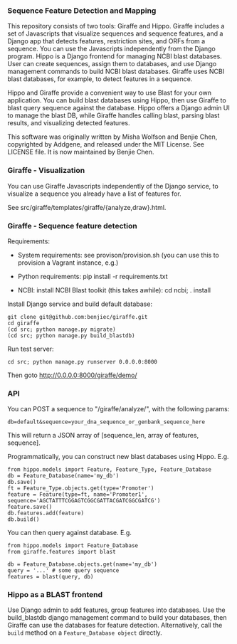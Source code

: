 ### Sequence Feature Detection and Mapping

This repository consists of two tools: Giraffe and Hippo. Giraffe includes a
set of Javascripts that visualize sequences and sequence features, and a Django
app that detects features, restriction sites, and ORFs from a sequence. You can
use the Javascripts independently from the Django program. Hippo is a Django
frontend for managing NCBI blast databases. User can create sequences, assign
them to databases, and use Django management commands to build NCBI blast
databases. Giraffe uses NCBI blast databases, for example, to detect features
in a sequence.

Hippo and Giraffe provide a convenient way to use Blast for your own
application. You can build blast databases using Hippo, then use Giraffe to
blast query sequence against the database. Hippo offers a Django admin UI to
manage the blast DB, while Giraffe handles calling blast, parsing blast
results, and visualizing detected features.

This software was originally written by Misha Wolfson and Benjie Chen,
copyrighted by Addgene, and released under the MIT License. See LICENSE file.
It is now maintained by Benjie Chen.


### Giraffe - Visualization

You can use Giraffe Javascripts independently of the Django service, to
visualize a sequence you already have a list of features for.

See src/giraffe/templates/giraffe/{analyze,draw}.html.


### Giraffe - Sequence feature detection

Requirements:

  * System requirements: see provison/provision.sh (you can use this to
    provision a Vagrant instance, e.g.)

  * Python requirements: pip install -r requirements.txt

  * NCBI: install NCBI Blast toolkit (this takes awhile): cd ncbi; . install


Install Django service and build default database:

```
git clone git@github.com:benjiec/giraffe.git
cd giraffe
(cd src; python manage.py migrate)
(cd src; python manage.py build_blastdb)
```

Run test server:

```
cd src; python manage.py runserver 0.0.0.0:8000
```

Then goto http://0.0.0.0:8000/giraffe/demo/


### API

You can POST a sequence to "/giraffe/analyze/", with the following params:

```
db=default&sequence=your_dna_sequence_or_genbank_sequence_here
```

This will return a JSON array of [sequence_len, array of features, sequence].

Programmatically, you can construct new blast databases using Hippo. E.g.

```
from hippo.models import Feature, Feature_Type, Feature_Database
db = Feature_Database(name='my_db')
db.save()
ft = Feature_Type.objects.get(type='Promoter')
feature = Feature(type=ft, name='Promoter1', sequence='AGCTATTTCGGAGTCGGCGATTACGATCGGCGATCG')
feature.save()
db.features.add(feature)
db.build()
```

You can then query against database. E.g.

```
from hippo.models import Feature_Database
from giraffe.features import blast

db = Feature_Database.objects.get(name='my_db')
query = '...' # some query sequence
features = blast(query, db)
```


### Hippo as a BLAST frontend

Use Django admin to add features, group features into databases. Use the
build_blastdb django management command to build your databases, then Giraffe
can use the databases for feature detection. Alternatively, call the
```build``` method on a ```Feature_Database object``` directly.



